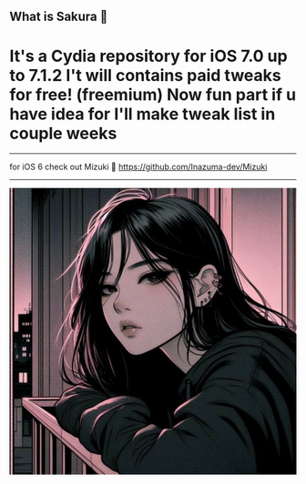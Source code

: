 ## What is Sakura 🌸

# It's a Cydia repository for iOS 7.0 up to 7.1.2 I't will contains paid tweaks for free! (freemium) Now fun part if u have idea for I'll make tweak list in couple weeks

---
for iOS 6 check out Mizuki 💠 
https://github.com/Inazuma-dev/Mizuki

---
![CydiaIcon](Icons/CydiaIcon.png)
